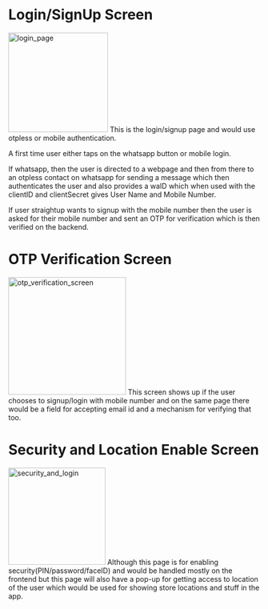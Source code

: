 Login/SignUp Screen
=========================
<img width="199" alt="login_page" src="https://user-images.githubusercontent.com/125003312/226836737-91cac229-7108-4fa0-b98c-340e9a6e4032.png">
This is the login/signup page and would use otpless or mobile authentication.

A first time user either taps on the whatsapp button or mobile login.

If whatsapp, then the user is directed to a webpage and then from there to an otpless
contact on whatsapp for sending a message which then authenticates the user and also
provides a waID which when used with the clientID and clientSecret gives User Name and Mobile Number.

If user straightup wants to signup with the mobile number then the user is asked for their mobile number and sent an OTP for verification which is then verified on the backend.


OTP Verification Screen
=========================
<img width="235" alt="otp_verification_screen" src="https://user-images.githubusercontent.com/125003312/226845976-1bf2fe6c-4820-4a81-a582-e0b0114253e8.png">
This screen shows up if the user chooses to signup/login with mobile number and on the
same page there would be a field for accepting email id and a mechanism for verifying that too. 


Security and Location Enable Screen
=========================
<img width="194" alt="security_and_login" src="https://user-images.githubusercontent.com/125003312/226847807-011fc3e3-b5d3-47c4-8622-bb87c4dedfa6.png">
Although this page is for enabling security(PIN/password/faceID) and would be handled mostly
on the frontend but this page will also have a pop-up for getting access to location of the 
user which would be used for showing store locations and stuff in the app.
